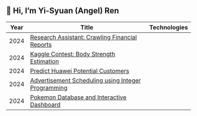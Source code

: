 ## 👋 Hi, I’m Yi-Syuan (Angel) Ren

<!-- table -->
<!-- https://github.com/simple-icons/simple-icons/blob/develop/slugs.md -->
| Year | Title                                    | Technologies                           |
|------|------------------------------------------|----------------------------------------|
| 2024 | [Research Assistant: Crawling Financial Reports](https://github.com/Angel1116/Crawling-financial-reports) | |
| 2024 | [Kaggle Contest: Body Strength Estimation](https://github.com/Angel1116/Kaggle-Contest-Body-Strength-Estimation) | |
| 2024 | [Predict Huawei Potential Customers](https://github.com/Angel1116/Predict-Huawei-Potential-Customers) | |
| 2024 | [Advertisement Scheduling using Integer Programming](https://github.com/Angel1116/Advertisement-Scheduling-using-Integer-Programming) | |
| 2024 | [Pokemon Database and Interactive Dashboard](https://github.com/Angel1116/Pokemon-Database-and-Interactive-Dashboard) | |
<br>
